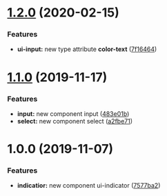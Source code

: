 # [1.2.0](https://github.com/bndynet/web-components/compare/v1.1.0...v1.2.0) (2020-02-15)


### Features

* **ui-input:** new type attribute **color-text** ([7f16464](https://github.com/bndynet/web-components/commit/7f16464))

# [1.1.0](https://github.com/bndynet/web-components/compare/v1.0.0...v1.1.0) (2019-11-17)


### Features

* **input:** new component input ([483e01b](https://github.com/bndynet/web-components/commit/483e01b))
* **select:** new component select ([a2fbe71](https://github.com/bndynet/web-components/commit/a2fbe71))

# 1.0.0 (2019-11-07)


### Features

* **indicatior:** new component ui-indicator ([7577ba2](https://github.com/bndynet/web-components/commit/7577ba2))
